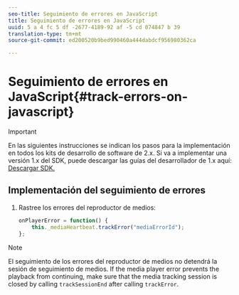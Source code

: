 ```yaml
---
seo-title: Seguimiento de errores en JavaScript
title: Seguimiento de errores en JavaScript
uuid: 5 a 4 fc 5 df -2677-4189-92 af -5 cd 074847 b 39
translation-type: tm+mt
source-git-commit: ed200520b9bed990460a444dabdcf956980362ca

---
```



# Seguimiento de errores en JavaScript{#track-errors-on-javascript}

>[!IMPORTANT]
>
>En las siguientes instrucciones se indican los pasos para la implementación en todos los kits de desarrollo de software de 2.x. Si va a implementar una versión 1.x del SDK, puede descargar las guías del desarrollador de 1.x aquí: [Descargar SDK.](../../sdk-implement/download-sdks.md)

## Implementación del seguimiento de errores

1. Rastree los errores del reproductor de medios:

   ```js
   onPlayerError = function() { 
       this._mediaHeartbeat.trackError("mediaErrorId"); 
   };
   ```

>[!NOTE]
>
>El seguimiento de los errores del reproductor de medios no detendrá la sesión de seguimiento de medios. If the media player error prevents the playback from continuing, make sure that the media tracking session is closed by calling `trackSessionEnd` after calling `trackError`.

